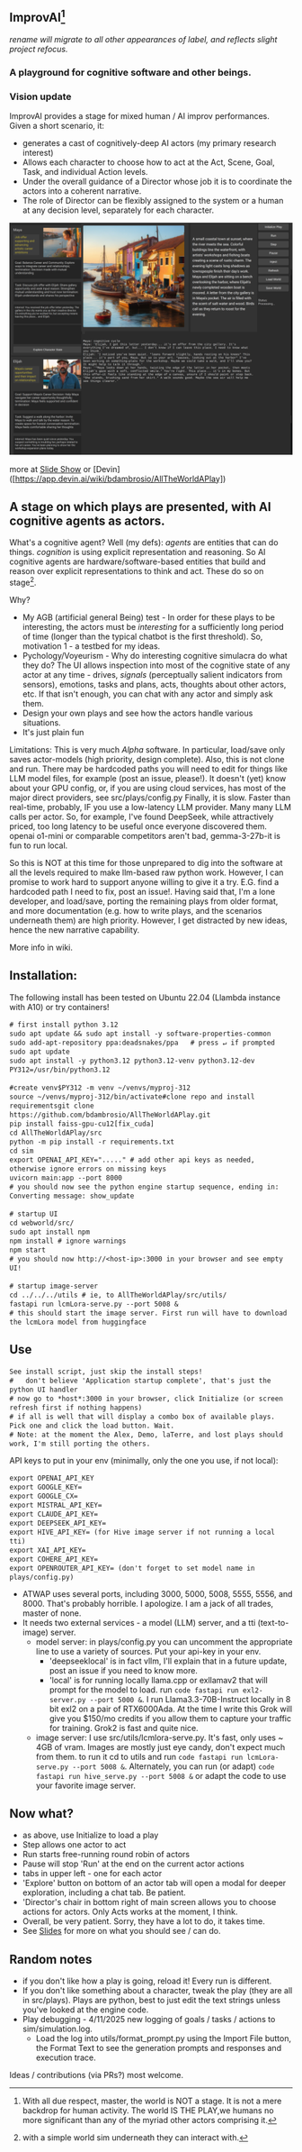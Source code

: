## ImprovAI[^1]
*rename will migrate to all other appearances of label, and reflects slight project refocus.*
### A playground for cognitive software and other beings.
### Vision update
ImprovAI provides a stage for mixed human / AI improv performances.
Given a short scenario, it:
- generates a cast of cognitively-deep AI actors (my primary research interest)
- Allows each character to choose how to act at the Act, Scene, Goal, Task, and individual Action levels.
- Under the overall guidance of a Director whose job it is to coordinate the actors into a coherent narrative.
- The role of Director can be flexibly assigned to the system or a human at any decision level, separately for each character.

![Play screenshot](docs/images/WebworldMain.png)

more at [Slide Show](http://www.tuuyi.com)
or [Devin] ([https://app.devin.ai/wiki/bdambrosio/AllTheWorldAPlay])

## A stage on which plays are presented, with AI cognitive agents as actors.

What's a cognitive agent? Well (my defs): *agents* are entities that can do things. *cognition* is using explicit representation and reasoning. So AI cognitive agents are hardware/software-based entities that build and reason over explicit representations to think and act. These do so on stage[^2].

Why? 
- My AGB (artificial general Being) test - In order for these plays to be interesting, the actors must be *interesting* for a sufficiently long period of time (longer than the typical chatbot is the first threshold). So, motivation 1 - a testbed for my ideas.
- Pychology/Voyeurism - Why do interesting cognitive simulacra do what they do? The UI allows inspection into most of the cognitive state of any actor at any time - drives, *signals* (perceptually salient indicators from sensors), emotions, tasks and plans, acts, thoughts about other actors, etc. If that isn't enough, you can chat with any actor and simply ask them.
- Design your own plays and see how the actors handle various situations.
- It's just plain fun

Limitations:
This is very much *Alpha* software. In particular, load/save only saves actor-models (high priority, design complete). Also, this is not clone and run. There may be hardcoded paths you will need to edit for things like LLM model files, for example (post an issue, please!). It doesn't (yet) know about your GPU config, or, if you are using cloud services, has most of the major direct providers, see src/plays/config.py Finally, it is slow. Faster than real-time, probably, IF you use a low-latency LLM provider. Many many LLM calls per actor. So, for example, I've found DeepSeek, while attractively priced, too long latency to be useful once everyone discovered them. openai o1-mini or comparable competitors aren't bad, gemma-3-27b-it is fun to run local.

So this is NOT at this time for those unprepared to dig into the software at all the levels required to make llm-based raw python work. However, I can promise to work hard to support anyone willing to give it a try. E.G. find a hardcoded path I need to fix, post an issue!. Having said that, I'm a lone developer, and load/save, porting the remaining plays from older format, and more documentation (e.g. how to write plays, and the scenarios underneath them) are high priority. However, I get distracted by new ideas, hence the new narrative capability.

More info in wiki.

## Installation:
The following install has been tested on Ubuntu 22.04 (Llambda instance with A10) or try containers!
```code
# first install python 3.12
sudo apt update && sudo apt install -y software-properties-common
sudo add-apt-repository ppa:deadsnakes/ppa   # press ↵ if prompted
sudo apt update
sudo apt install -y python3.12 python3.12-venv python3.12-dev
PY312=/usr/bin/python3.12

#create venv$PY312 -m venv ~/venvs/myproj-312
source ~/venvs/myproj-312/bin/activate#clone repo and install requirementsgit clone https://github.com/bdambrosio/AllTheWorldAPlay.git
pip install faiss-gpu-cu12[fix_cuda]
cd AllTheWorldAPlay/src
python -m pip install -r requirements.txt
cd sim
export OPENAI_API_KEY="....." # add other api keys as needed, otherwise ignore errors on missing keys
uvicorn main:app --port 8000
# you should now see the python engine startup sequence, ending in: Converting message: show_update

# startup UI
cd webworld/src/
sudo apt install npm
npm install # ignore warnings
npm start
# you should now http://<host-ip>:3000 in your browser and see empty UI!

# startup image-server
cd ../../../utils # ie, to AllTheWorldAPlay/src/utils/
fastapi run lcmLora-serve.py --port 5008 &
# this should start the image server. First run will have to download the lcmLora model from huggingface
```

## Use

```
See install script, just skip the install steps!
#   don't believe 'Application startup complete', that's just the python UI handler
# now go to *host*:3000 in your browser, click Initialize (or screen refresh first if nothing happens)
# if all is well that will display a combo box of available plays. Pick one and click the load button. Wait.
# Note: at the moment the Alex, Demo, laTerre, and lost plays should work, I'm still porting the others.
```
API keys to put in your env (minimally, only the one you use, if not local):
  ```code
export OPENAI_API_KEY
export GOOGLE_KEY=
export GOOGLE_CX=
export MISTRAL_API_KEY=
export CLAUDE_API_KEY=
export DEEPSEEK_API_KEY=
export HIVE_API_KEY= (for Hive image server if not running a local tti)
export XAI_API_KEY=
export COHERE_API_KEY=
export OPENROUTER_API_KEY= (don't forget to set model name in plays/config.py)
```
- ATWAP uses several ports, including 3000, 5000, 5008, 5555, 5556, and 8000. That's probably horrible. I apologize. I am a jack of all trades, master of none.
- It needs two external services - a model (LLM) server, and a tti (text-to-image) server.
  - model server: in plays/config.py you can uncomment the appropriate line to use a variety of sources. Put your api-key in your env.
      - 'deepseeklocal' is in fact vllm, I'll explain that in a future update, post an issue if you need to know more.
      - 'local' is for running locally llama.cpp or exllamav2 that will prompt for the model to load. run ```code fastapi run exl2-server.py --port 5000 &```. I run Llama3.3-70B-Instruct locally in 8 bit exl2 on a pair of RTX6000Ada. At the time I write this Grok will give you $150/mo credits if you allow them to capture your traffic for training. Grok2 is fast and quite nice.
  - image server: I use src/utils/lcmlora-serve.py. It's fast, only uses ~ 4GB of vram. Images are mostly just eye candy, don't expect much from them. to run it cd to utils and run ```code fastapi run lcmLora-serve.py --port 5008 &```. Alternately, you can run (or adapt) ```code fastapi run hive_serve.py --port 5008 &``` or adapt the code to use your favorite image server. 

## Now what?
- as above, use Initialize to load a play
- Step allows one actor to act
- Run starts free-running round robin of actors
- Pause will stop 'Run' at the end on the current actor actions
- tabs in upper left - one for each actor
- 'Explore' button on bottom of an actor tab will open a modal for deeper exploration, including a chat tab. Be patient.
- 'Director's chair in bottom right of main screen allows you to choose actions for actors. Only Acts works at the moment, I think.
- Overall, be very patient. Sorry, they have a lot to do, it takes time.
- See [Slides](https://tuuyi.com) for more on what you should see / can do.

## Random notes
- if you don't like how a play is going, reload it! Every run is different.
- If you don't like something about a character, tweak the play (they are all in src/plays). Plays are python, best to just edit the text strings unless you've looked at the engine code.
- Play debugging - 4/11/2025 new logging of goals / tasks / actions to sim/simulation.log.
  - Load the log into utils/format_prompt.py using the Import File button, the Format Text to see the generation prompts and responses and execution trace.

Ideas / contributions (via PRs?) most welcome.

[^1]: With all due respect, master, the world is NOT a stage. It is not a mere backdrop for human activity. The world IS THE PLAY,we humans no more significant than any of the myriad other actors comprising it.
[^2]: with a simple world sim underneath they can interact with.
